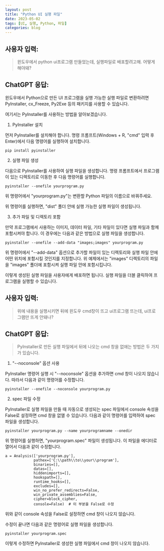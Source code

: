 ```yaml
---
layout: post
title: "Python UI 실행 파일"
date: 2023-05-02
tags: [UI, 실행, Python, 파일]
categories: blog
---
```


## 사용자 입력:
> 윈도우에서 python ui프로그램 만들었는데, 실행파일로 배포할려고해. 어떻게 해야돼?

## ChatGPT 응답:
> 

윈도우에서 Python으로 만든 UI 프로그램을 실행 가능한 실행 파일로 변환하려면 PyInstaller, cx_Freeze, Py2Exe 등의 패키지를 사용할 수 있습니다. 

여기서는 PyInstaller를 사용하는 방법을 알아보겠습니다.

1. PyInstaller 설치

먼저 PyInstaller를 설치해야 합니다. 명령 프롬프트(Windows + R, "cmd" 입력 후 Enter)에서 다음 명령어를 실행하여 설치합니다.

```
pip install pyinstaller
```

2. 실행 파일 생성

다음으로 PyInstaller를 사용하여 실행 파일을 생성합니다. 명령 프롬프트에서 프로그램이 있는 디렉토리로 이동한 후 다음 명령어를 실행합니다.

```
pyinstaller --onefile yourprogram.py
```

위 명령어에서 "yourprogram.py"는 변환할 Python 파일의 이름으로 바꿔주세요.

위 명령어를 실행하면, "dist" 폴더 안에 실행 가능한 실행 파일이 생성됩니다.

3. 추가 파일 및 디렉토리 포함

만약 프로그램에서 사용하는 이미지, 데이터 파일, 기타 파일이 있다면 실행 파일과 함께 포함시켜야 합니다. 이 경우에는 다음과 같은 방법으로 실행 파일을 생성합니다.

```
pyinstaller --onefile --add-data "images;images" yourprogram.py
```

위 명령어에서 "--add-data" 옵션으로 추가할 파일이 있는 디렉토리와 실행 파일 안에 어떤 위치에 포함시킬 것인지를 지정합니다. 위 예제에서는 "images" 디렉토리의 파일을 "images" 폴더에 포함시켜 실행 파일 안에 포함시킵니다.

이렇게 생성된 실행 파일을 사용자에게 배포하면 됩니다. 실행 파일을 더블 클릭하여 프로그램을 실행할 수 있습니다.

## 사용자 입력:
> 위에 내용을 실행시키면 뒤에 윈도우 cmd창이 뜨고 ui프로그램 뜨는데, ui프로그램만 뜨게 안돼나?

## ChatGPT 응답:
> PyInstaller로 만든 실행 파일에서 뒤에 나오는 cmd 창을 없애는 방법은 두 가지가 있습니다.

1. "--noconsole" 옵션 사용

PyInstaller 명령어 실행 시 "--noconsole" 옵션을 추가하면 cmd 창이 나오지 않습니다. 따라서 다음과 같이 명령어를 수정합니다.

```
pyinstaller --onefile --noconsole yourprogram.py
```

2. spec 파일 수정

PyInstaller로 실행 파일을 만들 때 자동으로 생성되는 spec 파일에서 console 속성을 False로 설정하면 cmd 창을 없앨 수 있습니다. 다음과 같이 명령어를 입력하여 spec 파일을 생성합니다.

```
pyinstaller yourprogram.py --name yourprogramname --onedir
```

위 명령어를 실행하면, "yourprogram.spec" 파일이 생성됩니다. 이 파일을 에디터로 열어서 다음과 같이 수정합니다.

```
a = Analysis(['yourprogram.py'],
             pathex=['C:\\path\\to\\your\\program'],
             binaries=[],
             datas=[],
             hiddenimports=[],
             hookspath=[],
             runtime_hooks=[],
             excludes=[],
             win_no_prefer_redirects=False,
             win_private_assemblies=False,
             cipher=block_cipher,
             console=False)  # 이 부분을 False로 수정
```

위와 같이 console 속성을 False로 설정하면 cmd 창이 나오지 않습니다.

수정이 끝나면 다음과 같은 명령어로 실행 파일을 생성합니다.

```
pyinstaller yourprogram.spec
```

이렇게 수정하면 PyInstaller로 생성한 실행 파일에서 cmd 창이 나오지 않습니다.

